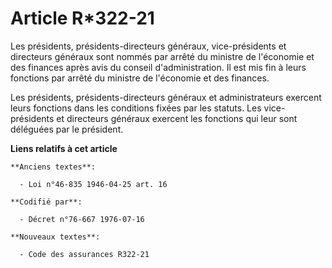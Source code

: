 # Article R*322-21

Les présidents, présidents-directeurs généraux, vice-présidents et directeurs généraux sont nommés par arrêté du ministre de
l'économie et des finances après avis du conseil d'administration. Il est mis fin à leurs fonctions par arrêté du ministre de
l'économie et des finances.

Les présidents, présidents-directeurs généraux et administrateurs exercent leurs fonctions dans les conditions fixées par les
statuts. Les vice-présidents et directeurs généraux exercent les fonctions qui leur sont déléguées par le président.

**Liens relatifs à cet article**

	**Anciens textes**:

	  - Loi n°46-835 1946-04-25 art. 16

	**Codifié par**:

	  - Décret n°76-667 1976-07-16

	**Nouveaux textes**:

	  - Code des assurances R322-21
